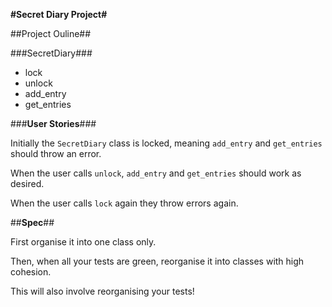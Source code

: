 __#Secret Diary Project#__


##Project Ouline##

###SecretDiary###
  - lock
  - unlock
  - add_entry
  - get_entries

###__User Stories__###

Initially the `SecretDiary` class is locked, meaning `add_entry` and `get_entries` should throw an error.

When the user calls `unlock`, `add_entry` and `get_entries` should work as desired.

When the user calls `lock` again they throw errors again.

##__Spec__##

First organise it into one class only.

Then, when all your tests are green, reorganise it into classes with high cohesion.

This will also involve reorganising your tests!
